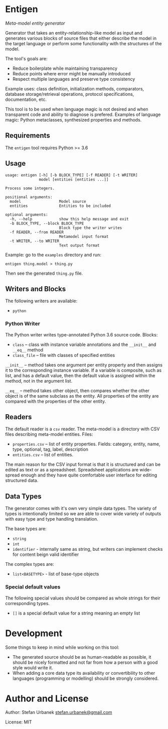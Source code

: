 # Entigen

_Meta-model entity generator_

Generator that takes an entity-relationship-like model as input and generates
various blocks of source files that either describe the model in the target
language or perform some functionality with the structures of the model.

The tool's goals are:

* Reduce boilerplate while maintaining transparency
* Reduce points where error might be manually introduced
* Respect multiple languages and preserve type consistency

Example uses: class definition, initialization methods, comparators, database
storage/retrieval operations, protocol specifications, documentation, etc.

This tool is to be used when language magic is not desired and when transparent
code and ability to diagnose is prefered. Examples of language magic: Python
metaclasses, synthesized properties and methods.


## Requirements

The `entigen` tool requires Python >= 3.6


## Usage

	usage: entigen [-h] [-b BLOCK_TYPE] [-f READER] [-t WRITER]
				   model [entities [entities ...]]

	Process some integers.

	positional arguments:
	  model                 Model source
	  entities              Entities to be included

	optional arguments:
	  -h, --help            show this help message and exit
	  -b BLOCK_TYPE, --block BLOCK_TYPE
							Block type the writer writes
	  -f READER, --from READER
							Metamodel input format
	  -t WRITER, --to WRITER
							Text output format

Example: go to the `examples` directory and run:

    entigen thing.model > thing.py

Then see the generated `thing.py` file.

## Writers and Blocks

The following writers are available:

* `python`


### Python Writer

The Python writer writes type-annotated Python 3.6 source code. Blocks:

* `class` – class with instance variable annotations and the
  `__init__` and `__eq__` method
* `class_file` – file with classes of specified entities

`__init__` – method takes one argument per entity property and then assigns
it to the corresponding instance variable. If a variable is composite, such as
list, and has a default value, then the default value is assigned within the
method, not in the argument list.

`__eq__` – method takes other object, then compares whether the other object is
of the same subclass as the entity. All properties of the entity are compared
with the properties of the other entity.


## Readers

The default reader is a `csv` reader. The meta-model is a directory with CSV
files describing meta-model entities. Files:

* `properties.csv` – list of entity properties. Fields: category, entity, name,
  type, optional, tag, label, description
* `entities.csv` – list of entities.

The main reason for the CSV input format is that it is structured and can be
edited as text or as a spreadsheet. Spreadsheet applications are wide-spread
enough and they have quite comfortable user interface for editing structured
data.


## Data Types

The generator comes with it's own very simple data types. The variety of types
is intentionally limited so we are able to cover wide variety of outputs with
easy type and type handling translation.

The base types are:

* `string`
* `int`
* `identifier` - internally same as string, but writers can implement checks
    for content beign valid identifier

The complex types are:

* `list<BASETYPE>` - list of base-type objects


### Special default values

The following special values should be compared as whole strings for their
corresponding types.

* `[]` is a special default value for a string meaning an empty list


# Development

Some things to keep in mind while working on this tool:

* The generated source should be as human-readable as possible, it should be
    nicely formatted and not far from how a person with a good style would
    write it.
* When adding a core data type its availability or convertibility to other
    languages (programming or modelling) should be strongly considered.

# Author and License

Author: Stefan Urbanek stefan.urbanek@gmail.com

License: MIT
